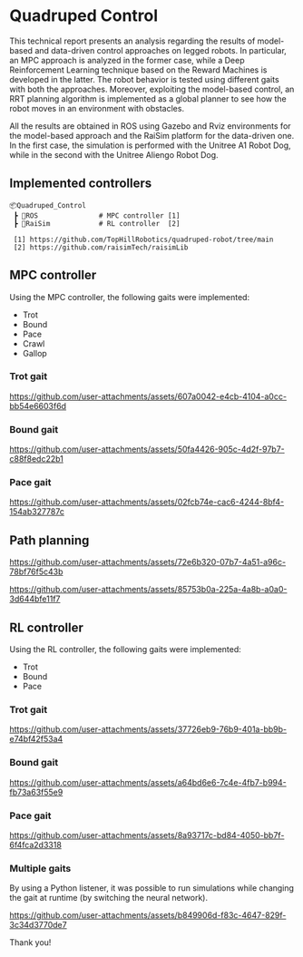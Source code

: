 # Quadruped Control
This technical report presents an analysis regarding the results of model-based and data-driven
control approaches on legged robots. In particular, an MPC approach is analyzed in the former
case, while a Deep Reinforcement Learning technique based on the Reward Machines is developed
in the latter. The robot behavior is tested using different gaits with both the approaches.
Moreover, exploiting the model-based control, an RRT planning algorithm is implemented as
a global planner to see how the robot moves in an environment with obstacles.

All the results are obtained in ROS using Gazebo and Rviz environments for the model-based
approach and the RaiSim platform for the data-driven one. In the first case, the simulation is
performed with the Unitree A1 Robot Dog, while in the second with the Unitree Aliengo Robot
Dog.

## Implemented controllers

```
📦Quadruped_Control
 ┣ 📂ROS               # MPC controller [1]
 ┣ 📂RaiSim            # RL controller  [2]

 [1] https://github.com/TopHillRobotics/quadruped-robot/tree/main
 [2] https://github.com/raisimTech/raisimLib
```

## MPC controller
Using the MPC controller, the following gaits were implemented:
- Trot
- Bound
- Pace
- Crawl
- Gallop


### Trot gait

https://github.com/user-attachments/assets/607a0042-e4cb-4104-a0cc-bb54e6603f6d

### Bound gait

https://github.com/user-attachments/assets/50fa4426-905c-4d2f-97b7-c88f8edc22b1

### Pace gait

https://github.com/user-attachments/assets/02fcb74e-cac6-4244-8bf4-154ab327787c

## Path planning

https://github.com/user-attachments/assets/72e6b320-07b7-4a51-a96c-78bf76f5c43b

https://github.com/user-attachments/assets/85753b0a-225a-4a8b-a0a0-3d644bfe11f7

## RL controller
Using the RL controller, the following gaits were implemented:
- Trot
- Bound
- Pace

### Trot gait

https://github.com/user-attachments/assets/37726eb9-76b9-401a-bb9b-e74bf42f53a4

### Bound gait

https://github.com/user-attachments/assets/a64bd6e6-7c4e-4fb7-b994-fb73a63f55e9

### Pace gait

https://github.com/user-attachments/assets/8a93717c-bd84-4050-bb7f-6f4fca2d3318

### Multiple gaits
By using a Python listener, it was possible to run simulations while changing the gait at runtime (by switching the neural network).

https://github.com/user-attachments/assets/b849906d-f83c-4647-829f-3c34d3770de7


Thank you!
